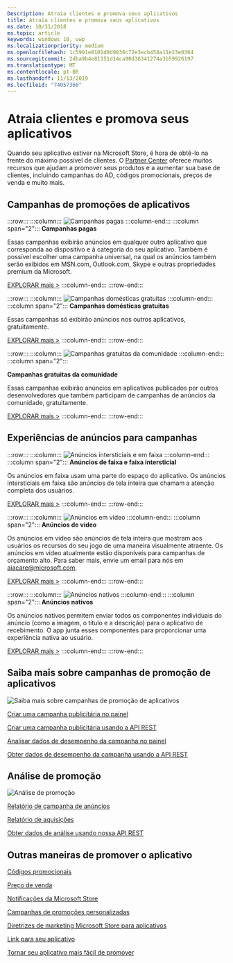 ```yaml
---
Description: Atraia clientes e promova seus aplicativos
title: Atraia clientes e promova seus aplicativos
ms.date: 10/31/2018
ms.topic: article
keywords: windows 10, uwp
ms.localizationpriority: medium
ms.openlocfilehash: 1c5991e8101d0d9836c72e3ecb458a11e23e0364
ms.sourcegitcommit: 2dba9b4e81151d14ca90d36341274a3b59926197
ms.translationtype: MT
ms.contentlocale: pt-BR
ms.lasthandoff: 11/13/2019
ms.locfileid: "74057366"
---
```

# <a name="attract-customers-and-promote-your-apps"></a>Atraia clientes e promova seus aplicativos

Quando seu aplicativo estiver na Microsoft Store, é hora de obtê-lo na frente do máximo possível de clientes. O [Partner Center](https://partner.microsoft.com/dashboard) oferece muitos recursos que ajudam a promover seus produtos e a aumentar sua base de clientes, incluindo campanhas do AD, códigos promocionais, preços de venda e muito mais.

## <a name="app-promotion-campaigns"></a>Campanhas de promoções de aplicativos

:::row:::
    :::column:::
        ![Campanhas pagas](images/ads-paid-campaign.png)
    :::column-end:::
    :::column span="2":::
**Campanhas pagas**

Essas campanhas exibirão anúncios em qualquer outro aplicativo que corresponda ao dispositivo e à categoria do seu aplicativo. Também é possível escolher uma campanha universal, na qual os anúncios também serão exibidos em MSN.com, Outlook.com, Skype e outras propriedades premium da Microsoft.

[EXPLORAR mais >](create-an-ad-campaign-for-your-app.md)
    :::column-end:::
:::row-end:::

:::row:::
    :::column:::
        ![Campanhas domésticas gratuitas](images/ads-house-campaign.png)
    :::column-end:::
    :::column span="2":::
**Campanhas domésticas gratuitas**

Essas campanhas só exibirão anúncios nos outros aplicativos, gratuitamente.

[EXPLORAR mais >](about-house-ads.md)
    :::column-end:::
:::row-end:::

:::row:::
    :::column:::
        ![Campanhas gratuitas da comunidade](images/ads-community-campaign.png)
    :::column-end:::
    :::column span="2":::
    
**Campanhas gratuitas da comunidade**

Essas campanhas exibirão anúncios em aplicativos publicados por outros desenvolvedores que também participam de campanhas de anúncios da comunidade, gratuitamente.

[EXPLORAR mais >](create-an-ad-campaign-for-your-app.md)
    :::column-end:::
:::row-end:::

## <a name="ad-experiences-for-campaigns"></a>Experiências de anúncios para campanhas

:::row:::
    :::column:::
        ![Anúncios intersticiais e em faixa](images/ads-ban-example.png)
    :::column-end:::
    :::column span="2":::
**Anúncios de faixa e faixa intersticial**

Os anúncios em faixa usam uma parte do espaço do aplicativo. Os anúncios intersticiais em faixa são anúncios de tela inteira que chamam a atenção completa dos usuários.

[EXPLORAR mais >](../monetize/supported-ad-sizes-for-banner-ads.md)
    :::column-end:::
:::row-end:::

:::row:::
    :::column:::
        ![Anúncios em vídeo](images/ads-video-example.png)
    :::column-end:::
    :::column span="2":::
**Anúncios de vídeo**

Os anúncios em vídeo são anúncios de tela inteira que mostram aos usuários os recursos do seu jogo de uma maneira visualmente atraente. Os anúncios em vídeo atualmente estão disponíveis para campanhas de orçamento alto. Para saber mais, envie um email para nós em aiacare@microsoft.com.

[EXPLORAR mais >](../monetize/interstitial-ads.md)
    :::column-end:::
:::row-end:::

:::row:::
    :::column:::
        ![Anúncios nativos](images/ads-native-example.png)
    :::column-end:::
    :::column span="2":::
**Anúncios nativos**

Os anúncios nativos permitem enviar todos os componentes individuais do anúncio (como a imagem, o título e a descrição) para o aplicativo de recebimento. O app junta esses componentes para proporcionar uma experiência nativa ao usuário.

[EXPLORAR mais >](../monetize/native-ads.md)
    :::column-end:::
:::row-end:::

## <a name="learn-more-about-app-promotion-campaigns"></a>Saiba mais sobre campanhas de promoção de aplicativos

![Saiba mais sobre campanhas de promoção de aplicativos](images/app-promotion-campaigns.png)

[Criar uma campanha publicitária no painel](create-an-ad-campaign-for-your-app.md)

[Criar uma campanha publicitária usando a API REST](https://docs.microsoft.com/windows/uwp/monetize/run-ad-campaigns-using-windows-store-services)

[Analisar dados de desempenho da campanha no painel](promote-your-app-report.md)

[Obter dados de desempenho da campanha usando a API REST](https://docs.microsoft.com/windows/uwp/monetize/)

## <a name="promotion-analytics"></a>Análise de promoção

![Análise de promoção](images/ads-promotion-analytics.png)

[Relatório de campanha de anúncios](promote-your-app-report.md)

[Relatório de aquisições](acquisitions-report.md)

[Obter dados de análise usando nossa API REST](https://docs.microsoft.com/windows/uwp/monetize/access-analytics-data-using-windows-store-services)

## <a name="other-ways-to-promote-your-app"></a>Outras maneiras de promover o aplicativo

[Códigos promocionais](generate-promotional-codes.md)

[Preço de venda](put-apps-and-add-ons-on-sale.md)

[Notificações da Microsoft Store](https://developer.microsoft.com/store/badges)

[Campanhas de promoções personalizadas](create-a-custom-app-promotion-campaign.md)

[Diretrizes de marketing Microsoft Store para aplicativos](app-marketing-guidelines.md)

[Link para seu aplicativo](link-to-your-app.md)

[Tornar seu aplicativo mais fácil de promover](make-your-app-easier-to-promote.md)
